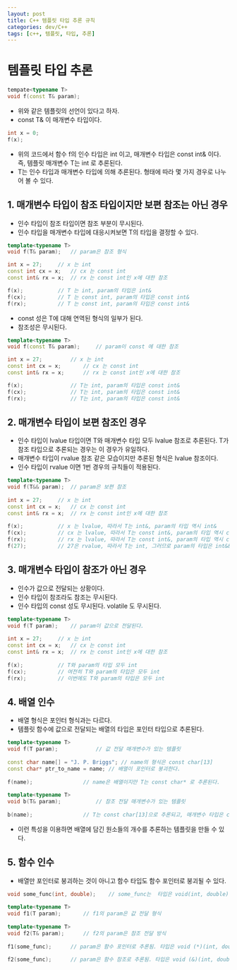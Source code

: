 ```yaml
---
layout: post
title: C++ 템플릿 타입 추론 규칙
categories: dev/C++
tags: [c++, 템플릿, 타입, 추론]
---
```


# 템플릿 타입 추론

```c++
tempate<typename T>
void f(const T& param);
```

 - 위와 같은 템플릿의 선언이 있다고 하자.
 - const T& 이 매개변수 타입이다.

```c++
int x = 0;
f(x);
```

 - 위의 코드에서 함수 f의 인수 타입은 int 이고, 매개변수 타입은 const int& 이다. 즉, 템플릿 매개변수 T는 int 로 추론된다.
 - T는 인수 타입과 매개변수 타입에 의해 추론된다. 형태에 따라 몇 가지 경우로 나누어 볼 수 있다.

## 1. 매개변수 타입이 참조 타입이지만 보편 참조는 아닌 경우
 - 인수 타입이 참조 타입이면 참조 부분이 무시된다.
 - 인수 타입을 매개변수 타입에 대응시켜보면 T의 타입을 결정할 수 있다.

```c++
template<typename T>
void f(T& param);	// param은 참조 형식

int x = 27;		// x 는 int
const int cx = x;	// cx 는 const int
const int& rx = x;	// rx 는 const int인 x에 대한 참조

f(x);			// T 는 int, param의 타입은 int&
f(cx);			// T 는 const int, param의 타입은 const int&
f(rx);			// T 는 const int, param의 타입은 const int&
```

 - const 성은 T에 대해 연역된 형식의 일부가 된다.
 - 참조성은 무시된다.

```c++
template<typename T>
void f(const T& param);		// param이 const 에 대한 참조

int x = 27;			// x 는 int
const int cx = x;		// cx 는 const int
const int& rx = x;		// rx 는 const int인 x에 대한 참조

f(x);				// T는 int, param의 타입은 const int&
f(cx);				// T는 int, param의 타입은 const int&
f(rx);				// T는 int, param의 타입은 const int&
```

## 2. 매개변수 타입이 보편 참조인 경우
 - 인수 타입이 lvalue 타입이면 T와 매개변수 타입 모두 lvalue 참조로 추론된다. T가 참조 타입으로 추론되는 경우는 이 경우가 유일하다.
 - 매개변수 타입이 rvalue 참조 같은 모습이지만 추론된 형식은 lvalue 참조이다.
 - 인수 타입이 rvalue 이면 1번 경우의 규칙들이 적용된다.

```c++
template<typename T>
void f(T&& param);	// param은 보편 참조
 
int x = 27;		// x 는 int
const int cx = x;	// cx 는 const int
const int& rx = x;	// rx 는 const int인 x에 대한 참조
 
f(x);			// x 는 lvalue, 따라서 T는 int&, param의 타입 역시 int&
f(cx);			// cx 는 lvalue, 따라서 T는 const int&, param의 타입 역시 const int&
f(rx);			// rx 는 lvalue, 따라서 T는 const int&, param의 타입 역시 const int&
f(27);			// 27은 rvalue, 따라서 T는 int, 그러므로 param의 타입은 int&&
```
 
## 3. 매개변수 타입이 참조가 아닌 경우
 - 인수가 값으로 전달되는 상황이다.
 - 인수 타입이 참조라도 참조는 무시된다.
 - 인수 타입의 const 성도 무시된다. volatile 도 무시된다.

```c++
template<typename T>
void f(T param);	// param이 값으로 전달된다.
 
int x = 27;		// x 는 int
const int cx = x;	// cx 는 const int
const int& rx = x;	// rx 는 const int인 x에 대한 참조
 
f(x);			// T와 param의 타입 모두 int
f(cx);			// 여전히 T와 param의 타입은 모두 int
f(rx);			// 이번에도 T와 param의 타입은 모두 int
```

## 4. 배열 인수
 - 배열 형식은 포인터 형식과는 다르다.
 - 템플릿 함수에 값으로 전달되는 배열의 타입은 포인터 타입으로 추론된다.

```c++
template<typename T>
void f(T param);			// 값 전달 매개변수가 있는 템플릿
 
const char name[] = "J. P. Briggs";	// name의 형식은 const char[13]
const char* ptr_to_name = name;	// 배열이 포인터로 붕괴한다.
 
f(name);				// name은 배열이지만 T는 const char* 로 추론된다.
 
template<typename T>
void b(T& param);			// 참조 전달 매개변수가 있는 템플릿
 
b(name);				// T는 const char[13]으로 추론되고, 매개변수 타입은 const char (&)[13] 으로 추론된다.
```

 - 이런 특성을 이용하면 배열에 담긴 원소들의 개수를 추론하는 템플릿을 만들 수 있다.
 
## 5. 함수 인수
 - 배열만 포인터로 붕괴하는 것이 아니고 함수 타입도 함수 포인터로 붕괴될 수 있다.

```c++
void some_func(int, double);	// some_func는  타입은 void(int, double)
  
template<typename T>
void f1(T param);		// f1의 param은 값 전달 형식
  
template<typename T>
void f2(T& param);		// f2의 param은 참조 전달 방식
  
f1(some_func);		// param은 함수 포인터로 추론됨. 타입은 void (*)(int, double)
  
f2(some_func);		// param은 함수 참조로 추론됨. 타입은 void (&)(int, double)
```
